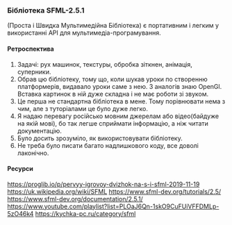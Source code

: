 
### Бібліотека SFML-2.5.1  
(Проста і Швидка Мультимедійна Бібліотека) є портативним і легким у використанні API для мультимедіа-програмування.

#### Ретроспектива
1. Задачі: рух машинок, текстуры, обробка зіткнен, анімація, суперники.
2. Обрав цю бібліотеку, тому що, коли шукав уроки по створенню платформерів, видавало уроки саме з нею. З аналогів знаю OpenGl. Вставка картинок в ній дуже складна і не має роботи зі звуком.
3. Це перша не стандартна бібліотека в мене. Тому порівнювати нема з чим, але з туторіалами це було дуже легко.
4. Я надаю перевагу російсько мовним джерелам або відео(байдуже на якій мові), бо так легше сприймати інформацію, а ніж читати документацію.
5. Було досить зрозуміло, як використовувати бібліотеку.
6. Не треба було писати багато надлишкового коду, все доволі лаконічно.
#### Ресурси
https://proglib.io/p/pervyy-igrovoy-dvizhok-na-s-i-sfml-2019-11-19
https://uk.wikipedia.org/wiki/SFML
https://www.sfml-dev.org/tutorials/2.5/
https://www.sfml-dev.org/documentation/2.5.1/
https://www.youtube.com/playlist?list=PLOaJ6Qn-1skO9CuFUiVFFDMLp-5zO46k4
https://kychka-pc.ru/category/sfml
